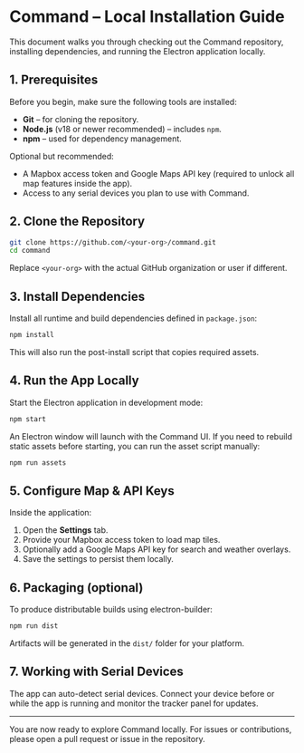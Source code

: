 # Command – Local Installation Guide

This document walks you through checking out the Command repository, installing dependencies, and running the Electron application locally.

## 1. Prerequisites

Before you begin, make sure the following tools are installed:

- **Git** – for cloning the repository.
- **Node.js** (v18 or newer recommended) – includes `npm`.
- **npm** – used for dependency management.

Optional but recommended:

- A Mapbox access token and Google Maps API key (required to unlock all map features inside the app).
- Access to any serial devices you plan to use with Command.

## 2. Clone the Repository

```bash
git clone https://github.com/<your-org>/command.git
cd command
```

Replace `<your-org>` with the actual GitHub organization or user if different.

## 3. Install Dependencies

Install all runtime and build dependencies defined in `package.json`:

```bash
npm install
```

This will also run the post-install script that copies required assets.

## 4. Run the App Locally

Start the Electron application in development mode:

```bash
npm start
```

An Electron window will launch with the Command UI. If you need to rebuild static assets before starting, you can run the asset script manually:

```bash
npm run assets
```

## 5. Configure Map & API Keys

Inside the application:

1. Open the **Settings** tab.
2. Provide your Mapbox access token to load map tiles.
3. Optionally add a Google Maps API key for search and weather overlays.
4. Save the settings to persist them locally.

## 6. Packaging (optional)

To produce distributable builds using electron-builder:

```bash
npm run dist
```

Artifacts will be generated in the `dist/` folder for your platform.

## 7. Working with Serial Devices

The app can auto-detect serial devices. Connect your device before or while the app is running and monitor the tracker panel for updates.

---

You are now ready to explore Command locally. For issues or contributions, please open a pull request or issue in the repository.
